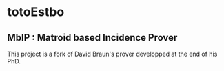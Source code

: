 # totoEstbo

## MbIP : Matroid based Incidence Prover
This project is a fork of David Braun's prover developped at the end of his PhD.
